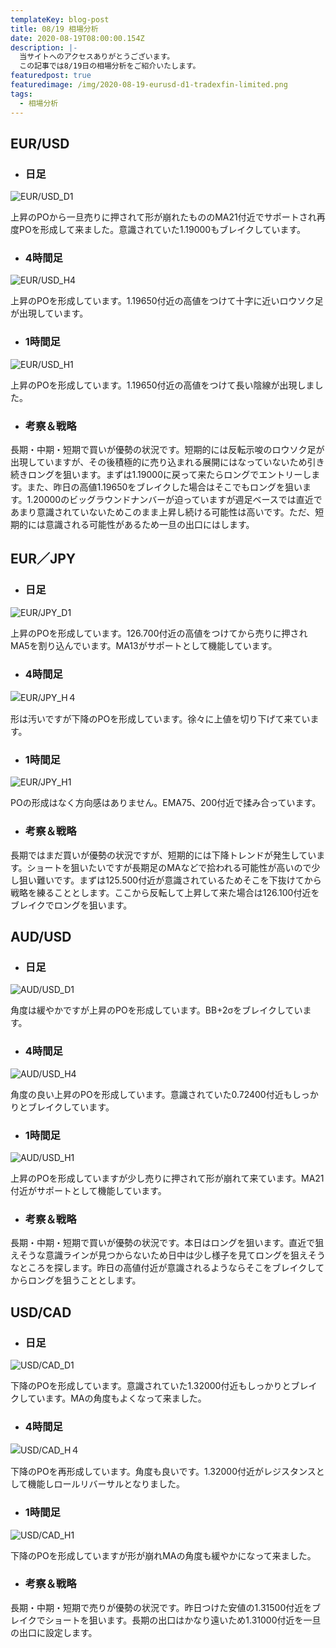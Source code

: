 ```yaml
---
templateKey: blog-post
title: 08/19 相場分析
date: 2020-08-19T08:00:00.154Z
description: |-
  当サイトへのアクセスありがとうございます。
  この記事では8/19日の相場分析をご紹介いたします。
featuredpost: true
featuredimage: /img/2020-08-19-eurusd-d1-tradexfin-limited.png
tags:
  - 相場分析
---
```

## EUR/USD

* ### 日足

![EUR/USD_D1](/img/2020-08-19-eurusd-d1-tradexfin-limited.png)

上昇のPOから一旦売りに押されて形が崩れたもののMA21付近でサポートされ再度POを形成して来ました。意識されていた1.19000もブレイクしています。

* ### 4時間足

![EUR/USD_H4](/img/2020-08-19-eurusd-h4-tradexfin-limited.png)

上昇のPOを形成しています。1.19650付近の高値をつけて十字に近いロウソク足が出現しています。

* ### 1時間足

![EUR/USD_H1](/img/2020-08-19-eurusd-h1-tradexfin-limited.png)

上昇のPOを形成しています。1.19650付近の高値をつけて長い陰線が出現しました。

* ### 考察＆戦略

長期・中期・短期で買いが優勢の状況です。短期的には反転示唆のロウソク足が出現していますが、その後積極的に売り込まれる展開にはなっていないため引き続きロングを狙います。まずは1.19000に戻って来たらロングでエントリーします。また、昨日の高値1.19650をブレイクした場合はそこでもロングを狙います。1.20000のビッグラウンドナンバーが迫っていますが週足ベースでは直近であまり意識されていないためこのまま上昇し続ける可能性は高いです。ただ、短期的には意識される可能性があるため一旦の出口にはします。

## EUR／JPY

* ### 日足

![EUR/JPY_D1](/img/2020-08-19-eurjpy-d1-tradexfin-limited.png)

上昇のPOを形成しています。126.700付近の高値をつけてから売りに押されMA5を割り込んでいます。MA13がサポートとして機能しています。

* ### 4時間足

![EUR/JPY_H４](/img/2020-08-19-eurjpy-h4-tradexfin-limited.png)

形は汚いですが下降のPOを形成しています。徐々に上値を切り下げて来ています。

* ### 1時間足

![EUR/JPY_H1](/img/2020-08-19-eurjpy-h1-tradexfin-limited.png)

POの形成はなく方向感はありません。EMA75、200付近で揉み合っています。

* ### 考察＆戦略

長期ではまだ買いが優勢の状況ですが、短期的には下降トレンドが発生しています。ショートを狙いたいですが長期足のMAなどで拾われる可能性が高いので少し狙い難いです。まずは125.500付近が意識されているためそこを下抜けてから戦略を練ることとします。ここから反転して上昇して来た場合は126.100付近をブレイクでロングを狙います。

## AUD/USD

* ### 日足

![AUD/USD_D1](/img/2020-08-19-audusd-d1-tradexfin-limited.png)

角度は緩やかですが上昇のPOを形成しています。BB+2σをブレイクしています。

* ### 4時間足

![AUD/USD_H4](/img/2020-08-19-audusd-h4-tradexfin-limited.png)

角度の良い上昇のPOを形成しています。意識されていた0.72400付近もしっかりとブレイクしています。

* ### 1時間足

![AUD/USD_H1](/img/2020-08-19-audusd-h1-tradexfin-limited.png)

上昇のPOを形成していますが少し売りに押されて形が崩れて来ています。MA21付近がサポートとして機能しています。

* ### 考察＆戦略

長期・中期・短期で買いが優勢の状況です。本日はロングを狙います。直近で狙えそうな意識ラインが見つからないため日中は少し様子を見てロングを狙えそうなところを探します。昨日の高値付近が意識されるようならそこをブレイクしてからロングを狙うこととします。

## USD/CAD

* ### 日足

![USD/CAD_D1](/img/2020-08-19-usdcad-d1-tradexfin-limited.png)

下降のPOを形成しています。意識されていた1.32000付近もしっかりとブレイクしています。MAの角度もよくなって来ました。

* ### 4時間足

![USD/CAD_H４](/img/2020-08-19-usdcad-h4-tradexfin-limited.png)

下降のPOを再形成しています。角度も良いです。1.32000付近がレジスタンスとして機能しロールリバーサルとなりました。

* ### 1時間足

![USD/CAD_H1](/img/2020-08-19-usdcad-h1-tradexfin-limited.png)

下降のPOを形成していますが形が崩れMAの角度も緩やかになって来ました。

* ### 考察＆戦略

長期・中期・短期で売りが優勢の状況です。昨日つけた安値の1.31500付近をブレイクでショートを狙います。長期の出口はかなり遠いため1.31000付近を一旦の出口に設定します。